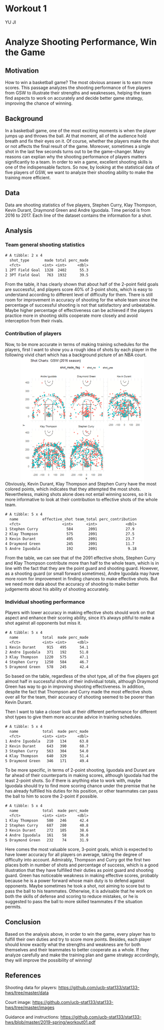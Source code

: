 Workout 1
================
YU JI

Analyze Shooting Performance, Win the Game
==========================================

Motivation
----------

How to win a basketball game? The most obvious answer is to earn more scores. This passage analyzes the shooting performance of five players from GSW to illustrate their strengths and weaknesses, helping the team find aspects to work on accurately and decide better game strategy, improving the chance of winning.

Background
----------

In a basketball game, one of the most exciting moments is when the player jumps up and throws the ball. At that moment, all of the audience hold breath and fix their eyes on it. Of course, whether the players make the shot or not affects the final result of the game. Moreover, sometimes a single shot in the last few seconds turns out to be the game-changer. Many reasons can explian why the shooting performance of players matters significantly to a team. In order to win a game, excellent shooting skills is one of the indispensable factors. So now, by looking at the statistical data of five players of GSW, we want to analyze their shooting ability to make the training more efficient.

Data
----

Data are shooting statistics of five players, Stephen Curry, Klay Thompson, Kevin Durant, Draymond Green and Andre Iguodala. Time period is from 2016 to 2017. Each line of the dataset contains the information for a shot.

Analysis
--------

### Team general shooting statistics

    # A tibble: 2 x 4
      shot_type       made total perc_made
      <fct>          <int> <int>     <dbl>
    1 2PT Field Goal  1328  2402      55.3
    2 3PT Field Goal   763  1932      39.5

From the table, it has clearly shown that about half of the 2-point field goals are successful, and players score 40% of 3-point shots, which is easy to understand according to different level of difficulty for them. There is still room for improvement in accuracy of shooting for the whole team since the percentage of successful shooting is not that satisfactory and unbeatable. Maybe higher percentage of effectiveness can be achieved if the players practice more in shooting skills cooperate more closely and avoid interception from their rivals.

### Contribution of players

Now, to be more accurate in terms of making training schedules for the players, first I want to show you a rough idea of shots by each player in the following vivid chart which has a background picture of an NBA court. <img src="../images/gsw-shot-charts.png" width="80%" style="display: block; margin: auto;" /> Obviously, Kevin Durant, Klay Thompson and Stephen Curry have the most colored points, which indicates that they attempted the most shots. Nevertheless, making shots alone does not entail winning scores, so it is more informative to look at their contribution to effective shots of the whole team.

    # A tibble: 5 x 4
      name           effective_shot team_total perc_contribution
      <fct>                   <int>      <int>             <dbl>
    1 Stephen Curry             584       2091             27.9 
    2 Klay Thompson             575       2091             27.5 
    3 Kevin Durant              495       2091             23.7 
    4 Draymond Green            245       2091             11.7 
    5 Andre Iguodala            192       2091              9.18

From the table, we can see that of the 2091 effective shots, Stephen Curry and Klay Thompson contribute more than half to the whole team, which is in line with the fact that they are the point guard and shooting guard. However, as a shooting guard (or small forward sometimes), Andre Iguodala may have more room for improvement in finding chances to make effective shots. But we need more data about the accuracy of shooting to make better judgements about his ability of shooting accurately.

### Individual shooting performance

Players with lower accuracy in making effective shots should work on that aspect and enhance their scoring ability, since it’s always pitiful to make a shot against all opponents but miss it.

    # A tibble: 5 x 4
      name           total  made perc_made
      <fct>          <int> <int>     <dbl>
    1 Kevin Durant     915   495      54.1
    2 Andre Iguodala   371   192      51.8
    3 Klay Thompson   1220   575      47.1
    4 Stephen Curry   1250   584      46.7
    5 Draymond Green   578   245      42.4

So based on the table, regardless of the shot type, all of the five players got almost half in successful shots of their individual totals, although Draymond Green has way to go in improving shooting effectiveness. In addition, despite the fact that Thompson and Curry made the most effective shots over all for the team, their accuracy of shooting seemed to be poorer than Kevin Durant.

Then I want to take a closer look at their different performance for different shot types to give them more accurate advice in training schedules.

    # A tibble: 5 x 4
      name           total  made perc_made
      <fct>          <int> <int>     <dbl>
    1 Andre Iguodala   210   134      63.8
    2 Kevin Durant     643   390      60.7
    3 Stephen Curry    563   304      54.0
    4 Klay Thompson    640   329      51.4
    5 Draymond Green   346   171      49.4

To be more specific, in terms of 2-point shooting, Iguodala and Durant are far ahead of their counterparts in making scores, although Iguodala had the least 2-point shots. So if there is anything else to work with, maybe Iguodala should try to find more scoring chance under the premise that he has already fulfilled his duties for his position, or other teammates can pass the ball to him to score the 2-point if possible.

    # A tibble: 5 x 4
      name           total  made perc_made
      <fct>          <int> <int>     <dbl>
    1 Klay Thompson    580   246      42.4
    2 Stephen Curry    687   280      40.8
    3 Kevin Durant     272   105      38.6
    4 Andre Iguodala   161    58      36.0
    5 Draymond Green   232    74      31.9

Here comes the most valuable score, 3-point goals, which is expected to have lower accuracy for all players on average, taking the degree of difficulty into account. Admirably, Thompson and Curry got the first two places both in number of shots and percentage of success, which is a good illustration that they have fulfilled their duties as point guard and shooting guard. Green has noticeable weakness in making effective scores, probably because he is a power forward whose main duty is to defend against opponents. Maybe sometimes he took a shot, not aiming to score but to pass the ball to his teammates. Otherwise, it is advisable that he work on both the skills of defense and scoring to reduce mistakes, or he is suggested to pass the ball to more skilled teammates if the situation permits.

Conclusion
----------

Based on the analysis above, in order to win the game, every player has to fulfill their own duties and try to score more points. Besides, each player should know exactly what the strengths and weakness are for both themselves and their teammates to better cooperate as a whole. If they analyze carefully and make the training plan and game strategy accordingly, they will improve the possibility of winning!

References
----------

Shooting data for players: <https://github.com/ucb-stat133/stat133-hws/tree/master/data>

Court image: <https://github.com/ucb-stat133/stat133-hws/tree/master/images>

Guidance and instructions: <https://github.com/ucb-stat133/stat133-hws/blob/master/2019-spring/workout01.pdf>
